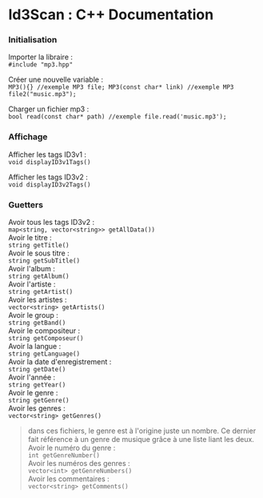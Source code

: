 # Id3Scan : C++ Documentation

### Initialisation
Importer la libraire :<br>
` #include "mp3.hpp" `

Créer une nouvelle variable  : <br>
`
        MP3(){}
        //exemple
        MP3 file;
        MP3(const char* link)
        //exemple
        MP3 file2("music.mp3");
`

Charger un fichier mp3 : <br>
`
  bool read(const char* path)
  //exemple
  file.read('music.mp3');
`
### Affichage
Afficher les tags ID3v1 :<br>
`void displayID3v1Tags()`<br>

Afficher les tags ID3v2 :<br>
`void displayID3v2Tags()`<br>

### Guetters
Avoir tous les tags ID3v2 :<br>
`map<string, vector<string>> getAllData())`<br>
Avoir le titre :<br>
`string getTitle()`<br>
Avoir le sous titre :<br>
`string getSubTitle()`<br>
Avoir l'album :<br>
`string getAlbum()`<br>
Avoir l'artiste :<br>
`string getArtist()`<br>
Avoir les artistes :<br>
`vector<string> getArtists()`<br>
Avoir le group :<br>
`string getBand()`<br>
Avoir le compositeur :<br>
`string getComposeur()`<br>
Avoir la langue :<br>
`string getLanguage()`<br>
Avoir la date d'enregistrement :<br>
`string getDate()`<br>
Avoir l'année :<br>
`string getYear()`<br>
Avoir le genre :<br>
`string getGenre()`<br>
Avoir les genres :<br>
`vector<string> getGenres()`<br>
> dans ces fichiers, le genre est à l'origine juste un nombre. Ce dernier fait référence à un genre de musique grâce à une liste liant les deux.
Avoir le numéro du genre :<br>
`int getGenreNumber()`<br>
Avoir les numéros des genres :<br>
`vector<int> getGenreNumbers()`<br>
Avoir les commentaires :<br>
`vector<string> getComments()`




